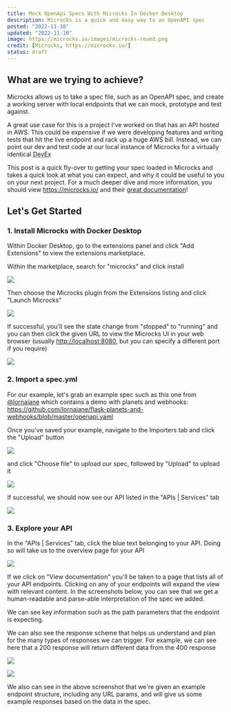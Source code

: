 ```yaml
---
title: Mock OpenApi Specs With Microcks In Docker Desktop
description: Microcks is a quick and easy way to an OpenAPI spec
posted: "2022-11-10"
updated: "2022-11-10"
image: https://microcks.io/images/microcks-round.png
credit: [Microcks, https://microcks.io/]
status: draft
---
```


## What are we trying to achieve?

Microcks allows us to take a spec file, such as an OpenAPI spec, and create a working server with local endpoints that we can mock, prototype and test against.

A great use case for this is a project I've worked on that has an API hosted in AWS. This could be expensive if we were developing features and writing tests that hit the live endpoint and rack up a huge AWS bill. Instead, we can point our dev and test code at our local instance of Microcks for a virtually identical <abbr title="Developer Experience">DevEx</abbr>

This post is a quick fly-over to getting your spec loaded in Microcks and takes a quick look at what you can expect, and why it could be useful to you on your next project. For a much deeper dive and more information, you should view <https://microcks.io/> and their [great documentation](https://microcks.io/documentation/)!

## Let's Get Started

### 1. Install Microcks with Docker Desktop

Within Docker Desktop, go to the extensions panel and click "Add Extensions" to view the extensions marketplace.

Within the marketplace, search for "microcks" and click install

![](/assets/images/posts/microcs-1-docker.png)

Then choose the Microcks plugin from the Extensions listing and click "Launch Microcks"

![](/assets/images/posts/microcs-2-docker.png)

If successful, you'll see the state change from "stopped" to "running" and you can then click the given URL to view the Microcks UI in your web browser (usually <http://localhost:8080>, but you can specify a different port if you require)

![](/assets/images/posts/microcs-3-docker.png)

### 2. Import a spec.yml

For our example, let's grab an example spec such as this one from [@lornajane](https://github.com/lornajane) which contains a demo with planets and webhooks: <https://github.com/lornajane/flask-planets-and-webhooks/blob/master/openapi.yaml>

Once you've saved your example, navigate to the Importers tab and click the "Upload" button

![](/assets/images/posts/microcs-4-import.png)

and click "Choose file" to upload our spec, followed by "Upload" to upload it

![](/assets/images/posts/microcs-5-import.png)

If successful, we should now see our API listed in the "APIs | Services" tab

![](/assets/images/posts/microcs-6-services.png)

### 3. Explore your API

In the "APIs | Services" tab, click the blue text belonging to your API. Doing so will take us to the overview page for your API

![](/assets/images/posts/microcs-7-services.png)

If we click on "View documentation" you'll be taken to a page that lists all of your API endpoints. Clicking on any of your endpoints will expand the view with relevant content. In the screenshots below, you can see that we get a human-readable and parse-able interpretation of the spec we added.

We can see key information such as the path parameters that the endpoint is expecting.

We can also see the response scheme that helps us understand and plan for the many types of responses we can trigger. For example, we can see here that a 200 response will return different data from the 400 response

![](/assets/images/posts/microcs-8-docs.png)

![](/assets/images/posts/microcs-9-docs.png)

We also can see in the above screenshot that we're given an example endpoint structure, including any URL params, and will give us some example responses based on the data in the spec.
